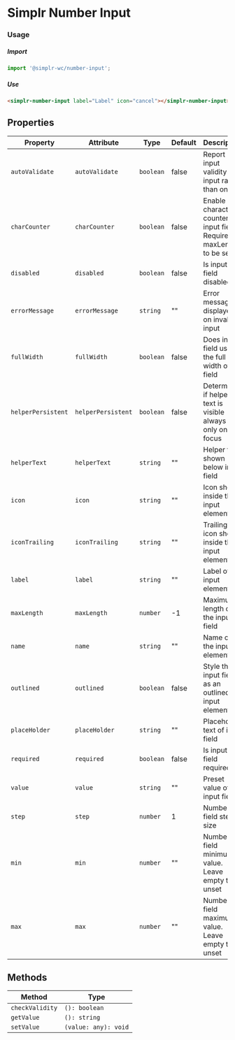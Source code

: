 # Simplr Number Input

### Usage

##### Import
```js
import '@simplr-wc/number-input';
```

##### Use
```html
<simplr-number-input label="Label" icon="cancel"></simplr-number-input>
```

## Properties

| Property                  | Attribute          | Type                                             | Default | Description                                      |
|---------------------------|--------------------|--------------------------------------------------|---------|--------------------------------------------------|
| `autoValidate`            | `autoValidate`     | `boolean`                                        | false   | Report input validity on input rather than on blur |
| `charCounter`             | `charCounter`      | `boolean`                                        | false   | Enable character counter of input field (! Required maxLength to be set !) |
| `disabled`                | `disabled`         | `boolean`                                        | false   | Is input field disabled                          |
| `errorMessage`            | `errorMessage`     | `string`                                         | ""      | Error message displayed on invalid input         |
| `fullWidth`               | `fullWidth`        | `boolean`                                        | false   | Does input field use the full width of the field |
| `helperPersistent`        | `helperPersistent` | `boolean`                                        | false   | Determines if helper text is visible always or only on focus |
| `helperText`              | `helperText`       | `string`                                         | ""      | Helper text shown below input field              |
| `icon`                    | `icon`             | `string`                                         | ""      | Icon shown inside the input element              |
| `iconTrailing`            | `iconTrailing`     | `string`                                         | ""      | Trailing icon shown inside the input element     |
| `label`                   | `label`            | `string`                                         | ""      | Label of the input element                       |
| `maxLength`               | `maxLength`        | `number`                                         | -1      | Maximum length of the input field                |
| `name`                    | `name`             | `string`                                         | ""      | Name of the input element                        |
| `outlined`                | `outlined`         | `boolean`                                        | false   | Style the input field as an outlined input element |
| `placeHolder`             | `placeHolder`      | `string`                                         | ""      | Placeholder text of input field                  |
| `required`                | `required`         | `boolean`                                        | false   | Is input field required                          |
| `value`                   | `value`            | `string`                                         | ""      | Preset value of the input field                  |
| `step`                   | `step`            | `number`                                         | 1      | Number field step size                  |
| `min`                   | `min`            | `number`                                         | ""      | Number field minimum value. Leave empty to unset                  |
| `max`                   | `max`            | `number`                                         | ""      | Number field maximum value. Leave empty to unset                  |

## Methods

| Method          | Type                 |
|-----------------|----------------------|
| `checkValidity` | `(): boolean`        |
| `getValue`      | `(): string`         |
| `setValue`      | `(value: any): void` |
